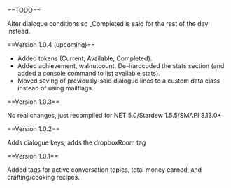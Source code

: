 ﻿==TODO==

Alter dialogue conditions so _Completed is said for the rest of the day instead.

==Version 1.0.4 (upcoming)==

* Added tokens (Current, Available, Completed).
* Added achievement, walnutcount. De-hardcoded the stats section (and added a console command to list available stats).
* Moved saving of previously-said dialogue lines to a custom data class instead of using mailflags.

==Version 1.0.3==

No real changes, just recompiled for NET 5.0/Stardew 1.5.5/SMAPI 3.13.0+

==Version 1.0.2==

Adds dialogue keys, adds the dropboxRoom tag

==Version 1.0.1==

Added tags for active conversation topics, total money earned, and crafting/cooking recipes.
